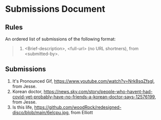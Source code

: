 # Submissions Document

## Rules

An ordered list of submissions of the following format:

> 1.  \<Brief-description\>, \<full-url\> (no URL shortners), from \<submitted-by\>.

## Submissions

1. It's Pronounced Gif, https://www.youtube.com/watch?v=Nrk8sqZfsgI, from Jesse.
2. Korean doctor, https://news.sky.com/story/people-who-havent-had-covid-yet-probably-have-no-friends-a-korean-doctor-says-12576199, from Jesse.
3. Is this life, https://github.com/woodRock/redesigned-disco/blob/main/6elcpu.jpg, from Elliott

